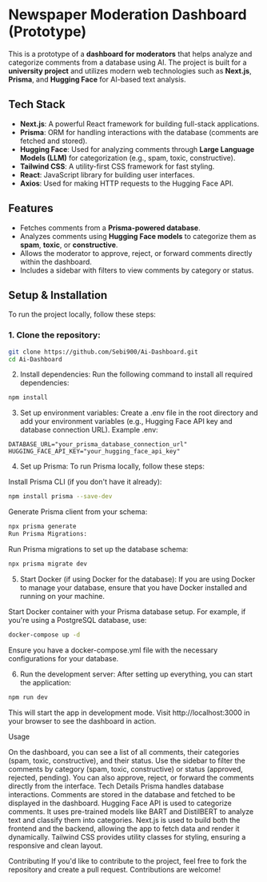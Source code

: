# Newspaper Moderation Dashboard (Prototype)

This is a prototype of a **dashboard for moderators** that helps analyze and categorize comments from a database using AI. The project is built for a **university project** and utilizes modern web technologies such as **Next.js**, **Prisma**, and **Hugging Face** for AI-based text analysis.

## Tech Stack

- **Next.js**: A powerful React framework for building full-stack applications.
- **Prisma**: ORM for handling interactions with the database (comments are fetched and stored).
- **Hugging Face**: Used for analyzing comments through **Large Language Models (LLM)** for categorization (e.g., spam, toxic, constructive).
- **Tailwind CSS**: A utility-first CSS framework for fast styling.
- **React**: JavaScript library for building user interfaces.
- **Axios**: Used for making HTTP requests to the Hugging Face API.

## Features

- Fetches comments from a **Prisma-powered database**.
- Analyzes comments using **Hugging Face models** to categorize them as **spam**, **toxic**, or **constructive**.
- Allows the moderator to approve, reject, or forward comments directly within the dashboard.
- Includes a sidebar with filters to view comments by category or status.

## Setup & Installation

To run the project locally, follow these steps:

### 1. Clone the repository:

```bash
git clone https://github.com/Sebi900/Ai-Dashboard.git
cd Ai-Dashboard
```

2. Install dependencies:
   Run the following command to install all required dependencies:

```bash
npm install
```

3. Set up environment variables:
   Create a .env file in the root directory and add your environment variables (e.g., Hugging Face API key and database connection URL). Example .env:

```env
DATABASE_URL="your_prisma_database_connection_url"
HUGGING_FACE_API_KEY="your_hugging_face_api_key"
```

4. Set up Prisma:
   To run Prisma locally, follow these steps:

Install Prisma CLI (if you don't have it already):

```bash
npm install prisma --save-dev
```

Generate Prisma client from your schema:

```bash
npx prisma generate
Run Prisma Migrations:
```

Run Prisma migrations to set up the database schema:

```bash
npx prisma migrate dev
```

5. Start Docker (if using Docker for the database):
   If you are using Docker to manage your database, ensure that you have Docker installed and running on your machine.

Start Docker container with your Prisma database setup. For example, if you're using a PostgreSQL database, use:

```bash
docker-compose up -d
```

Ensure you have a docker-compose.yml file with the necessary configurations for your database.

6. Run the development server:
   After setting up everything, you can start the application:

```bash
npm run dev
```

This will start the app in development mode. Visit http://localhost:3000 in your browser to see the dashboard in action.

Usage

On the dashboard, you can see a list of all comments, their categories (spam, toxic, constructive), and their status.
Use the sidebar to filter the comments by category (spam, toxic, constructive) or status (approved, rejected, pending).
You can also approve, reject, or forward the comments directly from the interface.
Tech Details
Prisma handles database interactions. Comments are stored in the database and fetched to be displayed in the dashboard.
Hugging Face API is used to categorize comments. It uses pre-trained models like BART and DistilBERT to analyze text and classify them into categories.
Next.js is used to build both the frontend and the backend, allowing the app to fetch data and render it dynamically.
Tailwind CSS provides utility classes for styling, ensuring a responsive and clean layout.

Contributing
If you'd like to contribute to the project, feel free to fork the repository and create a pull request. Contributions are welcome!
